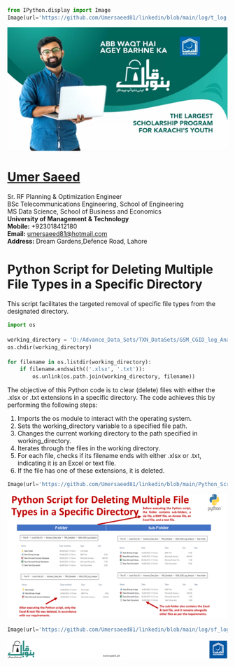 ```python
from IPython.display import Image
Image(url='https://github.com/Umersaeed81/linkedin/blob/main/log/t_log.png?raw=true')
```




<img src="https://github.com/Umersaeed81/linkedin/blob/main/log/t_log.png?raw=true"/>



#  [Umer Saeed](https://www.linkedin.com/in/engumersaeed/)
Sr. RF Planning & Optimization Engineer<br>
BSc Telecommunications Engineering, School of Engineering<br>
MS Data Science, School of Business and Economics<br>
**University of Management & Technology**<br>
**Mobile:**     +923018412180<br>
**Email:**  umersaeed81@hotmail.com<br>
**Address:** Dream Gardens,Defence Road, Lahore<br>

# Python Script for Deleting Multiple File Types in a Specific Directory

This script facilitates the targeted removal of specific file types from the designated directory.


```python
import os

working_directory = 'D:/Advance_Data_Sets/TXN_DataSets/GSM_CGID_log_Analysis'
os.chdir(working_directory)

for filename in os.listdir(working_directory):
    if filename.endswith(('.xlsx', '.txt')):
        os.unlink(os.path.join(working_directory, filename))
```

The objective of this Python code is to clear (delete) files with either the .xlsx or .txt extensions in a specific directory. The code achieves this by performing the following steps:
1. Imports the os module to interact with the operating system.
2. Sets the working_directory variable to a specified file path.
3. Changes the current working directory to the path specified in working_directory.
4. Iterates through the files in the working directory.
5. For each file, checks if its filename ends with either .xlsx or .txt, indicating it is an Excel or text file.
6. If the file has one of these extensions, it is deleted.


```python
Image(url='https://github.com/Umersaeed81/linkedin/blob/main/Python_Script_Collection_for_File_Management/02_Python_Script_for_Deleting_Multiple_File_Types_in_a_Specific_Directory.png?raw=true')
```




<img src="https://github.com/Umersaeed81/linkedin/blob/main/Python_Script_Collection_for_File_Management/02_Python_Script_for_Deleting_Multiple_File_Types_in_a_Specific_Directory.png?raw=true"/>




```python
Image(url='https://github.com/Umersaeed81/linkedin/blob/main/log/sf_log.png?raw=true')
```




<img src="https://github.com/Umersaeed81/linkedin/blob/main/log/sf_log.png?raw=true"/>


